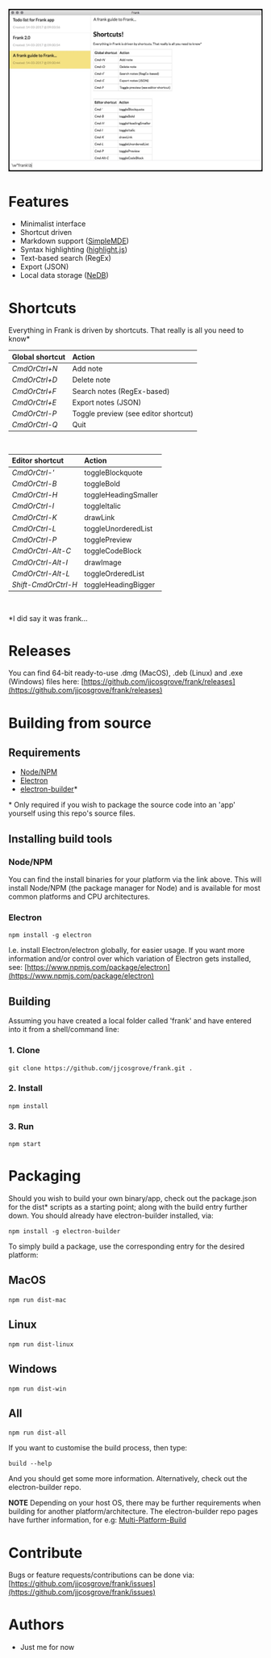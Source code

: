 ![Frank UI](https://raw.githubusercontent.com/jjcosgrove/frank/master/app/assets/images/frank_ui.jpg)

# Features

* Minimalist interface
* Shortcut driven
* Markdown support ([SimpleMDE](https://simplemde.com/))
* Syntax highlighting ([highlight.js](https://highlightjs.org/))
* Text-based search (RegEx)
* Export (JSON)
* Local data storage ([NeDB](https://github.com/louischatriot/nedb))

# Shortcuts

Everything in Frank is driven by shortcuts. That really is all you need to know*

Global shortcut | Action
:------- | :-----
*CmdOrCtrl+N* | Add note
*CmdOrCtrl+D* | Delete note
*CmdOrCtrl+F* | Search notes (RegEx-based)
*CmdOrCtrl+E* | Export notes (JSON)
*CmdOrCtrl-P* | Toggle preview (see editor shortcut)
*CmdOrCtrl-Q* | Quit

<br>

Editor shortcut | Action
:------- | :-----
*CmdOrCtrl-'* | toggleBlockquote
*CmdOrCtrl-B* | toggleBold
*CmdOrCtrl-H* | toggleHeadingSmaller
*CmdOrCtrl-I* | toggleItalic
*CmdOrCtrl-K* | drawLink
*CmdOrCtrl-L* | toggleUnorderedList
*CmdOrCtrl-P* | togglePreview
*CmdOrCtrl-Alt-C* | toggleCodeBlock
*CmdOrCtrl-Alt-I* | drawImage
*CmdOrCtrl-Alt-L* | toggleOrderedList
*Shift-CmdOrCtrl-H* | toggleHeadingBigger

<br>

\*I did say it was frank...

# Releases

You can find 64-bit ready-to-use .dmg (MacOS), .deb (Linux) and .exe (Windows) files here: [https://github.com/jjcosgrove/frank/releases](https://github.com/jjcosgrove/frank/releases)

# Building from source

## Requirements

* [Node/NPM](https://nodejs.org/en/download/current/)
* [Electron](https://electron.atom.io/)
* [electron-builder](https://github.com/electron-userland/electron-builder)*

\* Only required if you wish to package the source code into an 'app' yourself using this repo's source files.

## Installing build tools

### Node/NPM

You can find the install binaries for your platform via the link above. This will install Node/NPM (the package manager for Node) and is available for most common platforms and CPU architectures.

### Electron

```
npm install -g electron
```

I.e. install Electron/electron globally, for easier usage. If you want more information and/or control over which variation of Electron gets installed, see: [https://www.npmjs.com/package/electron](https://www.npmjs.com/package/electron)

## Building

Assuming you have created a local folder called 'frank' and have entered into it from a shell/command line:

### 1. Clone

```
git clone https://github.com/jjcosgrove/frank.git .
```

### 2. Install

```
npm install
```

### 3. Run

```
npm start
```

# Packaging

Should you wish to build your own binary/app, check out the package.json for the dist* scripts as a starting point; along with the build entry further down. You should already have electron-builder installed, via:

```
npm install -g electron-builder
```

To simply build a package, use the corresponding entry for the desired platform:

## MacOS

```
npm run dist-mac
```

## Linux

```
npm run dist-linux
```

## Windows

```
npm run dist-win
```

## All

```
npm run dist-all
```

If you want to customise the build process, then type:

```
build --help
```

And you should get some more information. Alternatively, check out the electron-builder repo.

**NOTE** Depending on your host OS, there may be further requirements when building for another platform/architecture. The electron-builder repo pages have further information, for e.g: [Multi-Platform-Build](https://github.com/electron-userland/electron-builder/wiki/Multi-Platform-Build)

# Contribute

Bugs or feature requests/contributions can be done via:
[https://github.com/jjcosgrove/frank/issues](https://github.com/jjcosgrove/frank/issues)

# Authors

* Just me for now
